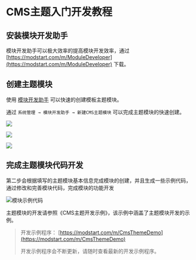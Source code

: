 # CMS主题入门开发教程


## 安装模块开发助手

模块开发助手可以极大效率的提高模块开发效率，通过 [https://modstart.com/m/ModuleDeveloper](https://modstart.com/m/ModuleDeveloper) 下载。


## 创建主题模块

使用 [模块开发助手](https://modstart.com/m/ModuleDeveloper) 可以快速的创建模板主题模块。

通过 `系统管理 → 模块开发助手 → 新建CMS主题模块` 可以完成主题模块的快速创建。

![](https://ms-assets.modstart.com/data/image/2021/12/20/15342_uw86_2468.jpg)

![](https://ms-assets.modstart.com/data/image/2021/12/20/15343_m865_7840.jpg)

![](https://ms-assets.modstart.com/data/image/2021/12/20/15344_9e3n_5190.jpg)

## 完成主题模块代码开发

第二步会根据填写的主题模块基本信息完成模块的创建，并且生成一些示例代码，通过修改和完善模块代码，完成模块的功能开发

![模块示例代码](https://ms-assets.modstart.com/data/image/2021/12/17/31874_agbl_4387.jpg)

主题模块的开发请参照《CMS主题开发示例》，该示例中涵盖了主题模块开发的示例。

> 开发示例程序： [https://modstart.com/m/CmsThemeDemo](https://modstart.com/m/CmsThemeDemo)
>
> 开发示例程序会不断更新，请随时查看最新的开发示例程序。

